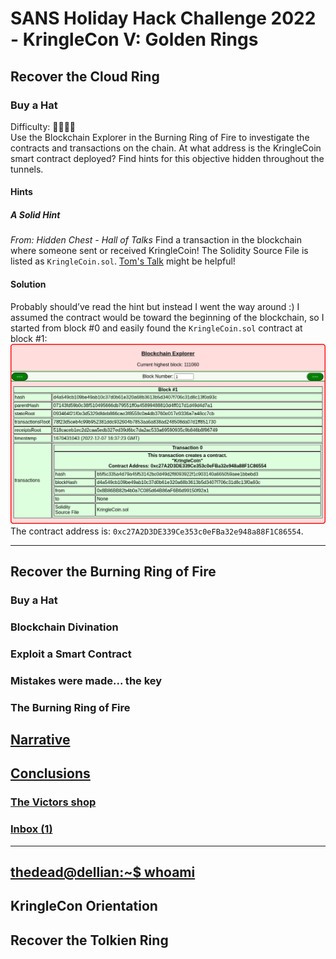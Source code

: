 # SANS Holiday Hack Challenge 2022 - KringleCon V: Golden Rings
## Recover the Cloud Ring
### Buy a Hat
Difficulty: :christmas_tree::christmas_tree::christmas_tree::christmas_tree:  
Use the Blockchain Explorer in the Burning Ring of Fire to investigate the contracts and transactions on the chain. At what address is the KringleCoin smart contract deployed? Find hints for this objective hidden throughout the tunnels.

#### Hints
##### A Solid Hint
*From: Hidden Chest - Hall of Talks*
Find a transaction in the blockchain where someone sent or received KringleCoin! The Solidity Source File is listed as `KringleCoin.sol`. [Tom's Talk](https://youtu.be/r3zj9DPC8VY) might be helpful!


#### Solution
Probably should’ve read the hint but instead I went the way around :) I assumed the contract would be toward the beginning of the blockchain, so I started from block #0 and easily found the `KringleCoin.sol` contract at block #1:  
![block1](imgs/block1.png)  
The contract address is: `0xc27A2D3DE339Ce353c0eFBa32e948a88F1C86554`.

---
## Recover the Burning Ring of Fire
### Buy a Hat
### Blockchain Divination
### Exploit a Smart Contract
### Mistakes were made... the key
### The Burning Ring of Fire
## [Narrative](/README.md#narrative)
## [Conclusions](/README.md#conclusions)
### [The Victors shop](/README.md#the-victors-shop)
### [Inbox (1)](/README.md#inbox-1)
---
## [thedead@dellian:~$ whoami](/README.md#thedeaddellian-whoami)
## KringleCon Orientation
## Recover the Tolkien Ring